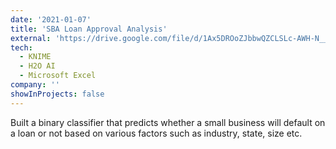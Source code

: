 ```yaml
---
date: '2021-01-07'
title: 'SBA Loan Approval Analysis'
external: 'https://drive.google.com/file/d/1Ax5DROoZJbbwQZCLSLc-AWH-N__1TSaH/view?usp=sharing'
tech:
  - KNIME
  - H2O AI
  - Microsoft Excel
company: ''
showInProjects: false
---
```


Built a binary classifier that predicts whether a small business will default on a loan or not based on various factors such as industry, state, size etc.
